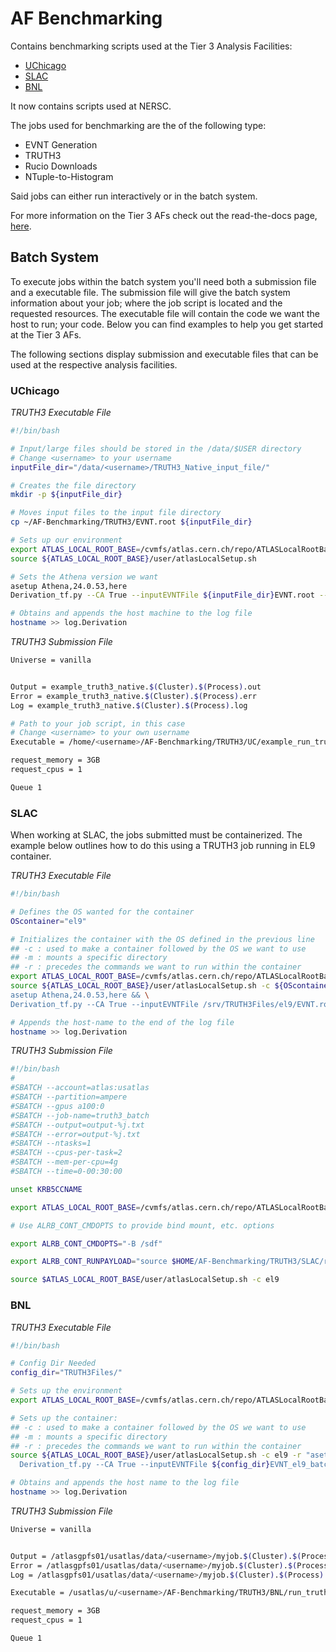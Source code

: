 # AF Benchmarking

Contains benchmarking scripts used at the Tier 3 Analysis Facilities:
- [UChicago](https://github.com/usatlas/AF-Benchmarking?tab=readme-ov-file#uchicago)
- [SLAC](https://github.com/usatlas/AF-Benchmarking#slac)
- [BNL](https://github.com/usatlas/AF-Benchmarking#bnl)

It now contains scripts used at NERSC.

The jobs used for benchmarking are the of the following type:

- EVNT Generation
- TRUTH3
- Rucio Downloads
- NTuple-to-Histogram

Said jobs can either run interactively or in the batch system.

For more information on the Tier 3 AFs check out the read-the-docs page, [here](https://usatlas.readthedocs.io/projects/af-docs/en/latest/).

## Batch System
To execute jobs within the batch system you'll need both a submission file and a executable file. The submission file will give the batch system information about your job; where the job script is located and the requested resources. The executable file will contain the code we want the host to run; your code. Below you can find examples to help you get started at the Tier 3 AFs.

The following sections display submission and executable files that can be used at the respective analysis facilities.

### UChicago

*TRUTH3 Executable File*
```bash
#!/bin/bash

# Input/large files should be stored in the /data/$USER directory
# Change <username> to your username
inputFile_dir="/data/<username>/TRUTH3_Native_input_file/"

# Creates the file directory
mkdir -p ${inputFile_dir}

# Moves input files to the input file directory
cp ~/AF-Benchmarking/TRUTH3/EVNT.root ${inputFile_dir}

# Sets up our environment
export ATLAS_LOCAL_ROOT_BASE=/cvmfs/atlas.cern.ch/repo/ATLASLocalRootBase
source ${ATLAS_LOCAL_ROOT_BASE}/user/atlasLocalSetup.sh

# Sets the Athena version we want
asetup Athena,24.0.53,here
Derivation_tf.py --CA True --inputEVNTFile ${inputFile_dir}EVNT.root --outputDAODFile=TRUTH3.root --formats TRUTH3

# Obtains and appends the host machine to the log file
hostname >> log.Derivation

```

*TRUTH3 Submission File*
```bash
Universe = vanilla


Output = example_truth3_native.$(Cluster).$(Process).out
Error = example_truth3_native.$(Cluster).$(Process).err
Log = example_truth3_native.$(Cluster).$(Process).log

# Path to your job script, in this case 
# Change <username> to your own username
Executable = /home/<username>/AF-Benchmarking/TRUTH3/UC/example_run_truth3_native_batch.sh

request_memory = 3GB
request_cpus = 1

Queue 1
```

### SLAC

When working at SLAC, the jobs submitted must be containerized. The example below outlines how to do this using a TRUTH3 job running in EL9 container.

*TRUTH3 Executable File*

```bash
#!/bin/bash

# Defines the OS wanted for the container
OScontainer="el9"

# Initializes the container with the OS defined in the previous line
## -c : used to make a container followed by the OS we want to use
## -m : mounts a specific directory
## -r : precedes the commands we want to run within the container
export ATLAS_LOCAL_ROOT_BASE=/cvmfs/atlas.cern.ch/repo/ATLASLocalRootBase
source ${ATLAS_LOCAL_ROOT_BASE}/user/atlasLocalSetup.sh -c ${OScontainer} -r "cp -r /home/$USER/TRUTH3Files/ . && \
asetup Athena,24.0.53,here && \
Derivation_tf.py --CA True --inputEVNTFile /srv/TRUTH3Files/el9/EVNT.root --outputDAODFile=TRUTH3.root --formats TRUTH3"

# Appends the host-name to the end of the log file
hostname >> log.Derivation
```
*TRUTH3 Submission File*

```bash
#!/bin/bash
#
#SBATCH --account=atlas:usatlas
#SBATCH --partition=ampere
#SBATCH --gpus a100:0
#SBATCH --job-name=truth3_batch
#SBATCH --output=output-%j.txt
#SBATCH --error=output-%j.txt
#SBATCH --ntasks=1 
#SBATCH --cpus-per-task=2
#SBATCH --mem-per-cpu=4g
#SBATCH --time=0-00:30:00

unset KRB5CCNAME

export ATLAS_LOCAL_ROOT_BASE=/cvmfs/atlas.cern.ch/repo/ATLASLocalRootBase 

# Use ALRB_CONT_CMDOPTS to provide bind mount, etc. options 

export ALRB_CONT_CMDOPTS="-B /sdf"

export ALRB_CONT_RUNPAYLOAD="source $HOME/AF-Benchmarking/TRUTH3/SLAC/run_truth3_el9_container.sh"

source $ATLAS_LOCAL_ROOT_BASE/user/atlasLocalSetup.sh -c el9
```

### BNL

*TRUTH3 Executable File*

```bash
#!/bin/bash

# Config Dir Needed
config_dir="TRUTH3Files/"

# Sets up the environment
export ATLAS_LOCAL_ROOT_BASE=/cvmfs/atlas.cern.ch/repo/ATLASLocalRootBase

# Sets up the container:
## -c : used to make a container followed by the OS we want to use
## -m : mounts a specific directory
## -r : precedes the commands we want to run within the container
source ${ATLAS_LOCAL_ROOT_BASE}/user/atlasLocalSetup.sh -c el9 -r "asetup Athena,24.0.53,here && \
  Derivation_tf.py --CA True --inputEVNTFile ${config_dir}EVNT_el9_batch.root --outputDAODFile=TRUTH3.root --formats TRUTH3"

# Obtains and appends the host name to the log file
hostname >> log.Derivation
```

*TRUTH3 Submission File*

```bash
Universe = vanilla


Output = /atlasgpfs01/usatlas/data/<username>/myjob.$(Cluster).$(Process).out
Error = /atlasgpfs01/usatlas/data/<username>/myjob.$(Cluster).$(Process).err
Log = /atlasgpfs01/usatlas/data/<username>/myjob.$(Cluster).$(Process).log

Executable = /usatlas/u/<username>/AF-Benchmarking/TRUTH3/BNL/run_truth3_el9_batch.sh

request_memory = 3GB
request_cpus = 1

Queue 1
```

